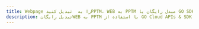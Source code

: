 ---title: Webpage را به  تبدیل کنیدPPTM، WEB به PPTM مبدل رایگان یا GO SDKdescription: تبدیل رایگانWEB به PPTM با استفاده از GO Cloud APIs & SDK همچنین اسناد PDF را در Cloud ایجاد، ویرایش و رندر کنید.---